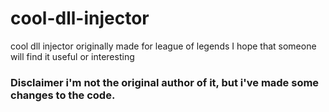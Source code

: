 # cool-dll-injector
cool dll injector originally made for league of legends I hope that someone will find it useful or interesting 
### Disclaimer i'm not the original author of it, but i've made some changes to the code.

